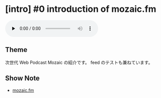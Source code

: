 # [intro] #0 introduction of mozaic.fm

<audio preload=none controls src=http://files.mozaic.fm/mozaic-ep0.m4a></audio>

## Theme

次世代 Web Podcast Mozaic の紹介です。 feed のテストも兼ねています。


## Show Note

- [mozaic.fm](https://mozaic.fm)
